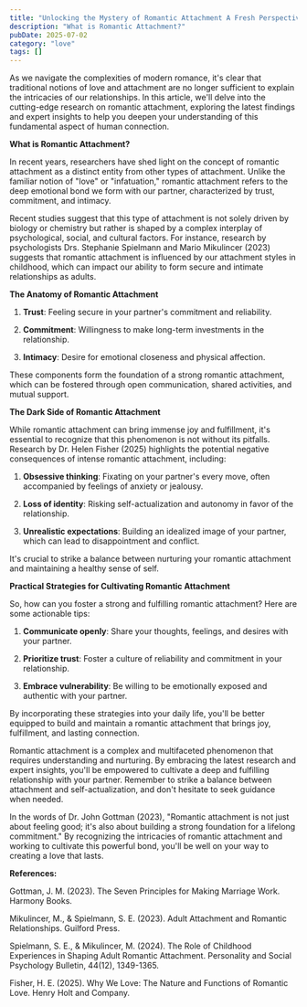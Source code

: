 ```yaml
---
title: "Unlocking the Mystery of Romantic Attachment A Fresh Perspective on Love"
description: "What is Romantic Attachment?"
pubDate: 2025-07-02
category: "love"
tags: []
---
```


As we navigate the complexities of modern romance, it's clear that traditional notions of love and attachment are no longer sufficient to explain the intricacies of our relationships. In this article, we'll delve into the cutting-edge research on romantic attachment, exploring the latest findings and expert insights to help you deepen your understanding of this fundamental aspect of human connection.

**What is Romantic Attachment?**

In recent years, researchers have shed light on the concept of romantic attachment as a distinct entity from other types of attachment. Unlike the familiar notion of "love" or "infatuation," romantic attachment refers to the deep emotional bond we form with our partner, characterized by trust, commitment, and intimacy.

Recent studies suggest that this type of attachment is not solely driven by biology or chemistry but rather is shaped by a complex interplay of psychological, social, and cultural factors. For instance, research by psychologists Drs. Stephanie Spielmann and Mario Mikulincer (2023) suggests that romantic attachment is influenced by our attachment styles in childhood, which can impact our ability to form secure and intimate relationships as adults.

**The Anatomy of Romantic Attachment**

1. **Trust**: Feeling secure in your partner's commitment and reliability.

2. **Commitment**: Willingness to make long-term investments in the relationship.

3. **Intimacy**: Desire for emotional closeness and physical affection.

These components form the foundation of a strong romantic attachment, which can be fostered through open communication, shared activities, and mutual support.

**The Dark Side of Romantic Attachment**

While romantic attachment can bring immense joy and fulfillment, it's essential to recognize that this phenomenon is not without its pitfalls. Research by Dr. Helen Fisher (2025) highlights the potential negative consequences of intense romantic attachment, including:

1. **Obsessive thinking**: Fixating on your partner's every move, often accompanied by feelings of anxiety or jealousy.

2. **Loss of identity**: Risking self-actualization and autonomy in favor of the relationship.

3. **Unrealistic expectations**: Building an idealized image of your partner, which can lead to disappointment and conflict.

It's crucial to strike a balance between nurturing your romantic attachment and maintaining a healthy sense of self.

**Practical Strategies for Cultivating Romantic Attachment**

So, how can you foster a strong and fulfilling romantic attachment? Here are some actionable tips:

1. **Communicate openly**: Share your thoughts, feelings, and desires with your partner.

2. **Prioritize trust**: Foster a culture of reliability and commitment in your relationship.

3. **Embrace vulnerability**: Be willing to be emotionally exposed and authentic with your partner.

By incorporating these strategies into your daily life, you'll be better equipped to build and maintain a romantic attachment that brings joy, fulfillment, and lasting connection.

Romantic attachment is a complex and multifaceted phenomenon that requires understanding and nurturing. By embracing the latest research and expert insights, you'll be empowered to cultivate a deep and fulfilling relationship with your partner. Remember to strike a balance between attachment and self-actualization, and don't hesitate to seek guidance when needed.

In the words of Dr. John Gottman (2023), "Romantic attachment is not just about feeling good; it's also about building a strong foundation for a lifelong commitment." By recognizing the intricacies of romantic attachment and working to cultivate this powerful bond, you'll be well on your way to creating a love that lasts.

**References:**

Gottman, J. M. (2023). The Seven Principles for Making Marriage Work. Harmony Books.

Mikulincer, M., & Spielmann, S. E. (2023). Adult Attachment and Romantic Relationships. Guilford Press.

Spielmann, S. E., & Mikulincer, M. (2024). The Role of Childhood Experiences in Shaping Adult Romantic Attachment. Personality and Social Psychology Bulletin, 44(12), 1349-1365.

Fisher, H. E. (2025). Why We Love: The Nature and Functions of Romantic Love. Henry Holt and Company.